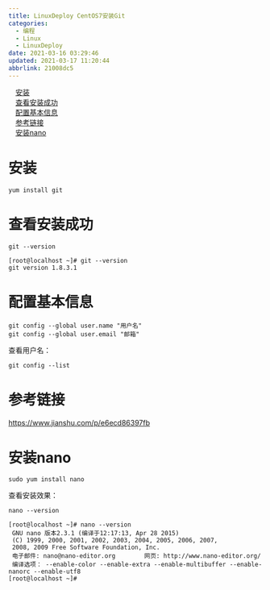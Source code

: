 ```yaml
---
title: LinuxDeploy CentOS7安装Git
categories: 
  - 编程
  - Linux
  - LinuxDeploy
date: 2021-03-16 03:29:46
updated: 2021-03-17 11:20:44
abbrlink: 21008dc5
---
```

<div id='my_toc'><a href="/blog/21008dc5/#安装" class="header_1">安装</a>&nbsp;<br><a href="/blog/21008dc5/#查看安装成功" class="header_1">查看安装成功</a>&nbsp;<br><a href="/blog/21008dc5/#配置基本信息" class="header_1">配置基本信息</a>&nbsp;<br><a href="/blog/21008dc5/#参考链接" class="header_1">参考链接</a>&nbsp;<br><a href="/blog/21008dc5/#安装nano" class="header_1">安装nano</a>&nbsp;<br></div>
<style>.header_1{margin-left: 1em;}.header_2{margin-left: 2em;}.header_3{margin-left: 3em;}.header_4{margin-left: 4em;}.header_5{margin-left: 5em;}.header_6{margin-left: 6em;}</style>
<!--more-->
<script>if (navigator.platform.search('arm')==-1){document.getElementById('my_toc').style.display = 'none';}var e,p = document.getElementsByTagName('p');while (p.length>0) {e = p[0];e.parentElement.removeChild(e);}</script>

<!--end-->
# 安装
```shell
yum install git
```
# 查看安装成功
```shell
git --version
```
```
[root@localhost ~]# git --version
git version 1.8.3.1
```
# 配置基本信息
```shell
git config --global user.name "用户名"
git config --global user.email "邮箱"
```
查看用户名：
```shell
git config --list
```
# 参考链接
https://www.jianshu.com/p/e6ecd86397fb

# 安装nano
```shell
sudo yum install nano
```
查看安装效果：
```shell
nano --version
```

```
[root@localhost ~]# nano --version
 GNU nano 版本2.3.1 (编译于12:17:13, Apr 28 2015)
 (C) 1999, 2000, 2001, 2002, 2003, 2004, 2005, 2006, 2007,
 2008, 2009 Free Software Foundation, Inc.
 电子邮件: nano@nano-editor.org        网页: http://www.nano-editor.org/
 编译选项： --enable-color --enable-extra --enable-multibuffer --enable-nanorc --enable-utf8
[root@localhost ~]# 
```
